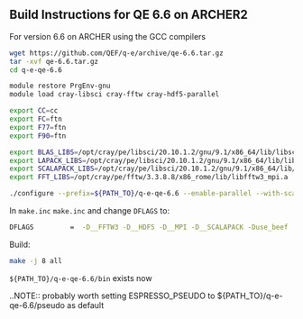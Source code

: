 Build Instructions for QE 6.6 on ARCHER2
-----------------------------------------

For version 6.6 on ARCHER using the GCC compilers

```bash
wget https://github.com/QEF/q-e/archive/qe-6.6.tar.gz
tar -xvf qe-6.6.tar.gz
cd q-e-qe-6.6

module restore PrgEnv-gnu
module load cray-libsci cray-fftw cray-hdf5-parallel

export CC=cc
export FC=ftn
export F77=ftn
export F90=ftn

export BLAS_LIBS=/opt/cray/pe/libsci/20.10.1.2/gnu/9.1/x86_64/lib/libsci_gnu_mpi.a
export LAPACK_LIBS=/opt/cray/pe/libsci/20.10.1.2/gnu/9.1/x86_64/lib/libsci_gnu_mpi.a
export SCALAPACK_LIBS=/opt/cray/pe/libsci/20.10.1.2/gnu/9.1/x86_64/lib/libsci_gnu_mpi.a
export FFT_LIBS=/opt/cray/pe/fftw/3.3.8.8/x86_rome/lib/libfftw3_mpi.a

./configure --prefix=${PATH_TO}/q-e-qe-6.6 --enable-parallel --with-scalapack=yes
```

In `make.inc` `make.inc` and change `DFLAGS` to:

```bash
DFLAGS         =  -D__FFTW3 -D__HDF5 -D__MPI -D__SCALAPACK -Duse_beef
```
Build:

```bash
make -j 8 all
```

`${PATH_TO}/q-e-qe-6.6/bin` exists now

..NOTE:: probably worth setting ESPRESSO_PSEUDO to
${PATH_TO}/q-e-qe-6.6/pseudo as default
